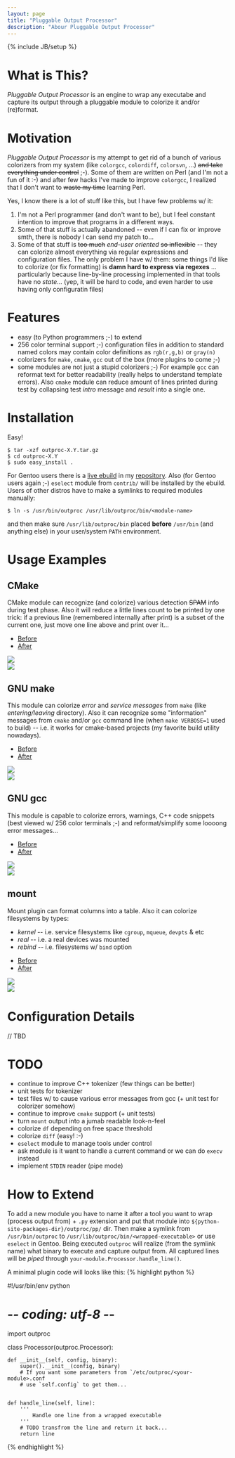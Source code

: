 ```yaml
---
layout: page
title: "Pluggable Output Processor"
description: "Abour Pluggable Output Processor"
---
```

{% include JB/setup %}

What is This?
=============

_Pluggable Output Processor_ is an engine to wrap any executabe and capture its output through
a pluggable module to colorize it and/or (re)format.


Motivation
==========

_Pluggable Output Processor_ is my attempt to get rid of a bunch of various colorizers
from my system (like `colorgcc`, `colordiff`, `colorsvn`, ...) <del>and take everything under control</del> ;-).
Some of them are written on Perl (and I'm not a fun of it :-) and after few hacks I've made to improve
`colorgcc`, I realized that I don't want to <del>waste my time</del> learning Perl.

Yes, I know there is a lot of stuff like this, but I have few problems w/ it:

1. I'm not a Perl programmer (and don't want to be), but I feel constant intention to improve that
  programs in a different ways.
2. Some of that stuff is actually abandoned -- even if I can fix or improve smth, there is nobody I can send
  my patch to...
3. Some of that stuff is <del>too much</del> _end-user oriented_ <del>so inflexible</del> -- they can colorize
  almost everything via regular expressions and configuration files. The only problem I have w/ them:
  some things I'd like to colorize (or fix formatting) is **damn hard to express via regexes** ... 
  particularly because line-by-line processing implemented in that tools have no _state_... 
  (yep, it will be hard to code, and even harder to use having only configuratin files)


Features
========

* easy (to Python programmers ;-) to extend
* 256 color terminal support ;-) configuration files in addition to standard named colors
  may contain color definitions as `rgb(r,g,b)` or `gray(n)`
* colorizers for `make`, `cmake`, `gcc` out of the box (more plugins to come ;-)
* some modules are not just a stupid colorizers ;-) For example `gcc` can reformat text for
  better readability (really helps to understand template errors). Also `cmake` module can reduce
  amount of lines printed during test by collapsing test _intro_ message and _result_ into a single one.


Installation
============

Easy!

    $ tar -xzf outproc-X.Y.tar.gz
    $ cd outproc-X.Y
    $ sudo easy_install .

For Gentoo users there is a [live ebuild](https://github.com/zaufi/zaufi-overlay/blob/master/dev-util/pluggable-output-processor/pluggable-output-processor-scm.ebuild)
in my [repository](https://github.com/zaufi/zaufi-overlay/). Also (for Gentoo users again ;-)
`eselect` module from `contrib/` will be installed by the ebuild. Users of other distros have to
make a symlinks to required modules manually:

    $ ln -s /usr/bin/outproc /usr/lib/outproc/bin/<module-name>

and then make sure `/usr/lib/outproc/bin` placed __before__ `/usr/bin` (and anything else) in your 
user/system `PATH` environment.


Usage Examples
==============

CMake
-----

CMake module can recognize (and colorize) various detection <del>SPAM</del> info during test phase.
Also it will reduce a little lines count to be printed by one trick: if a previous line (remembered
internally after print) is a subset of the current one, just move one line above and print over it...

<div class="tabbable">
    <ul class="nav nav-tabs">
        <li class="active"><a data-toggle="tab" href="#cmake-before">Before</a></li>
        <li><a data-toggle="tab" href="#cmake-after">After</a></li>
    </ul>
    <div class="tab-content">
        <div id="cmake-before" class="tab-pane active">
            <img src="assets/images/cmake-before.png" class="img-rounded">
        </div>
        <div id="cmake-after" class="tab-pane">
            <img src="assets/images/cmake-after.png" class="img-rounded">
        </div>
    </div>
</div>


GNU make
--------

This module can colorize _error_ and _service messages_ from `make` (like _entering/leaving_ directory).
Also it can recognize some "information" messages from `cmake` and/or `gcc` command line (when `make VERBOSE=1` 
used to build) -- i.e. it works for cmake-based projects (my favorite build utility nowadays).

<div class="tabbable">
    <ul class="nav nav-tabs">
        <li class="active"><a data-toggle="tab" href="#make-before">Before</a></li>
        <li><a data-toggle="tab" href="#make-after">After</a></li>
    </ul>
    <div class="tab-content">
        <div id="make-before" class="tab-pane active">
            <img src="assets/images/make-before.png" class="img-rounded">
        </div>
        <div id="make-after" class="tab-pane">
            <img src="assets/images/make-after.png" class="img-rounded">
        </div>
    </div>
</div>


GNU gcc
--------

This module is capable to colorize errors, warnings, C++ code snippets (best viewed w/ 256 color terminals ;-)
and reformat/simplify some loooong error messages...

<div class="tabbable">
    <ul class="nav nav-tabs">
        <li class="active"><a data-toggle="tab" href="#gcc-before">Before</a></li>
        <li><a data-toggle="tab" href="#gcc-after">After</a></li>
    </ul>
    <div class="tab-content">
        <div id="gcc-before" class="tab-pane active">
            <img src="assets/images/gcc-before.png" class="img-rounded">
        </div>
        <div id="gcc-after" class="tab-pane">
            <img src="assets/images/gcc-after.png" class="img-rounded">
        </div>
    </div>
</div>


mount
-----

Mount plugin can format columns into a table. Also it can colorize filesystems by types:
* _kernel_ -- i.e. service filesystems like `cgroup`, `mqueue`, `devpts` & etc
* _real_ -- i.e. a real devices was mounted
* _rebind_ -- i.e. filesystems w/ `bind` option

<div class="tabbable">
    <ul class="nav nav-tabs">
        <li class="active"><a data-toggle="tab" href="#mount-before">Before</a></li>
        <li><a data-toggle="tab" href="#mount-after">After</a></li>
    </ul>
    <div class="tab-content">
        <div id="mount-before" class="tab-pane active">
            <img src="assets/images/mount-before.png" class="img-rounded">
        </div>
        <div id="mount-after" class="tab-pane">
            <img src="assets/images/mount-after.png" class="img-rounded">
        </div>
    </div>
</div>


Configuration Details
=====================

// TBD


TODO
====

* continue to improve C++ tokenizer (few things can be better)
* unit tests for tokenizer
* test files w/ to cause various error messages from gcc (+ unit test for colorizer somehow)
* continue to improve `cmake` support (+ unit tests)
* turn `mount` output into a jumab readable look-n-feel
* colorize `df` depending on free space threshold
* colorize `diff` (easy! :-)
* `eselect` module to manage tools under control
* ask module is it want to handle a current command or we can do `execv` instead
* implement `STDIN` reader (pipe mode)


How to Extend
=============

To add a new module you have to name it after a tool you want to wrap (process output from) +
`.py` extension and put that module into `${python-site-packages-dir}/outproc/pp/` dir.
Then make a symlink from `/usr/bin/outproc` to `/usr/lib/outproc/bin/<wrapped-executable>` or 
use `eselect` in Gentoo. Being executed `outproc` will realize (from the symlink name) what binary
to execute and capture output from. All captured lines will be _piped_ through `your-module.Processor.handle_line()`.

A minimal plugin code will looks like this:
   {% highlight python %}

#!/usr/bin/env python
# -*- coding: utf-8 -*-

import outproc

class Processor(outproc.Processor):

    def __init__(self, config, binary):
        super().__init__(config, binary)
        # If you want some parameters from `/etc/outproc/<your-module>.conf
        # use `self.config` to get them...


    def handle_line(self, line):
        '''
            Handle one line from a wrapped executable
        '''
        # TODO transfrom the line and return it back...
        return line

   {% endhighlight %}
